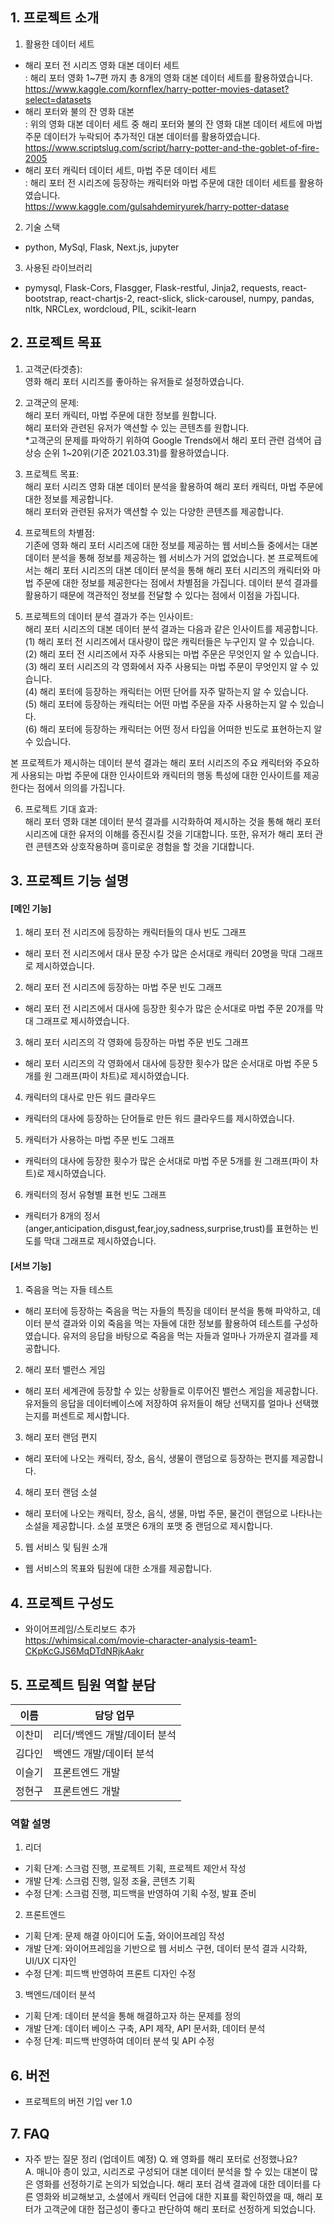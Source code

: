 ## 1. 프로젝트 소개
1) 활용한 데이터 세트
- 해리 포터 전 시리즈 영화 대본 데이터 세트 <br />
: 해리 포터 영화 1~7편 까지 총 8개의 영화 대본 데이터 세트를 활용하였습니다. <br />
https://www.kaggle.com/kornflex/harry-potter-movies-dataset?select=datasets  <br />
- 해리 포터와 불의 잔 영화 대본  <br />
: 위의 영화 대본 데이터 세트 중 해리 포터와 불의 잔 영화 대본 데이터 세트에 마법 주문 데이터가 누락되어 추가적인 대본 데이터를 활용하였습니다.  <br />
https://www.scriptslug.com/script/harry-potter-and-the-goblet-of-fire-2005  <br />
- 해리 포터 캐릭터 데이터 세트, 마법 주문 데이터 세트 <br />
: 해리 포터 전 시리즈에 등장하는 캐릭터와 마법 주문에 대한 데이터 세트를 활용하였습니다.  <br />
https://www.kaggle.com/gulsahdemiryurek/harry-potter-datase  <br />

2) 기술 스택 <br />
- python, MySql, Flask, Next.js, jupyter <br />

3) 사용된 라이브러리 <br />
- pymysql, Flask-Cors, Flasgger, Flask-restful, Jinja2, requests, react-bootstrap, react-chartjs-2, react-slick, slick-carousel, numpy, pandas, nltk, NRCLex, wordcloud, PIL, scikit-learn

## 2. 프로젝트 목표
1) 고객군(타겟층): <br />
영화 해리 포터 시리즈를 좋아하는 유저들로 설정하였습니다. <br />

2) 고객군의 문제:     
해리 포터 캐릭터, 마법 주문에 대한 정보를 원합니다. <br />
해리 포터와 관련된 유저가 액션할 수 있는 콘텐츠를 원합니다. <br />
*고객군의 문제를 파악하기 위하여 Google Trends에서 해리 포터 관련 검색어 급상승 순위 1~20위(기준 2021.03.31)를 활용하였습니다. <br />

3) 프로젝트 목표: <br />
해리 포터 시리즈 영화 대본 데이터 분석을 활용하여 해리 포터 캐릭터, 마법 주문에 대한 정보를 제공합니다. <br />
해리 포터와 관련된 유저가 액션할 수 있는 다양한 콘텐츠를 제공합니다. <br />

4) 프로젝트의 차별점: <br />
기존에 영화 해리 포터 시리즈에 대한 정보를 제공하는 웹 서비스들 중에서는 대본 데이터 분석을 통해 정보를 제공하는 웹 서비스가 거의 없었습니다. 본 프로젝트에서는 해리 포터 시리즈의 대본 데이터 분석을 통해 해리 포터 시리즈의 캐릭터와 마법 주문에 대한 정보를 제공한다는 점에서 차별점을 가집니다. 데이터 분석 결과를 활용하기 때문에 객관적인 정보를 전달할 수 있다는 점에서 이점을 가집니다. <br />

5) 프로젝트의 데이터 분석 결과가 주는 인사이트: <br />
해리 포터 시리즈의 대본 데이터 분석 결과는 다음과 같은 인사이트를 제공합니다. <br />
(1) 해리 포터 전 시리즈에서 대사량이 많은 캐릭터들은 누구인지 알 수 있습니다. <br />
(2) 해리 포터 전 시리즈에서 자주 사용되는 마법 주문은 무엇인지 알 수 있습니다.  <br />
(3) 해리 포터 시리즈의 각 영화에서 자주 사용되는 마법 주문이 무엇인지 알 수 있습니다.  <br />
(4) 해리 포터에 등장하는 캐릭터는 어떤 단어를 자주 말하는지 알 수 있습니다.   <br />
(5) 해리 포터에 등장하는 캐릭터는 어떤 마법 주문을 자주 사용하는지 알 수 있습니다.   <br />
(6) 해리 포터에 등장하는 캐릭터는 어떤 정서 타입을 어떠한 빈도로 표현하는지 알 수 있습니다. <br />

본 프로젝트가 제시하는 데이터 분석 결과는 해리 포터 시리즈의 주요 캐릭터와 주요하게 사용되는 마법 주문에 대한 인사이트와 캐릭터의 행동 특성에 대한 인사이트를 제공한다는 점에서 의의를 가집니다. 

6) 프로젝트 기대 효과:  <br />
해리 포터 영화 대본 데이터 분석 결과를 시각화하여 제시하는 것을 통해 해리 포터 시리즈에 대한 유저의 이해를 증진시킬 것을 기대합니다. 또한, 유저가 해리 포터 관련 콘텐츠와 상호작용하며 흥미로운 경험을 할 것을 기대합니다.

## 3. 프로젝트 기능 설명 
#### **[메인 기능]** <br /> 
1) 해리 포터 전 시리즈에 등장하는 캐릭터들의 대사 빈도 그래프
- 해리 포터 전 시리즈에서 대사 문장 수가 많은 순서대로 캐릭터 20명을 막대 그래프로 제시하였습니다. 

2) 해리 포터 전 시리즈에 등장하는 마법 주문 빈도 그래프
- 해리 포터 전 시리즈에서 대사에 등장한 횟수가 많은 순서대로 마법 주문 20개를 막대 그래프로 제시하였습니다. 

3) 해리 포터 시리즈의 각 영화에 등장하는 마법 주문 빈도 그래프
- 해리 포터 시리즈의 각 영화에서 대사에 등장한 횟수가 많은 순서대로 마법 주문 5개를 원 그래프(파이 차트)로 제시하였습니다. 

4) 캐릭터의 대사로 만든 워드 클라우드
- 캐릭터의 대사에 등장하는 단어들로 만든 워드 클라우드를 제시하였습니다. 

5) 캐릭터가 사용하는 마법 주문 빈도 그래프
- 캐릭터의 대사에 등장한 횟수가 많은 순서대로 마법 주문 5개를 원 그래프(파이 차트)로 제시하였습니다.

6) 캐릭터의 정서 유형별 표현 빈도 그래프
- 캐릭터가 8개의 정서(anger,anticipation,disgust,fear,joy,sadness,surprise,trust)를 표현하는 빈도를 막대 그래프로 제시하였습니다. 

#### **[서브 기능]** <br /> 
1) 죽음을 먹는 자들 테스트  <br />
- 해리 포터에 등장하는 죽음을 먹는 자들의 특징을 데이터 분석을 통해 파악하고, 데이터 분석 결과와 이외 죽음을 먹는 자들에 대한 정보를 활용하여 테스트를 구성하였습니다. 유저의 응답을 바탕으로 죽음을 먹는 자들과 얼마나 가까운지 결과를 제공합니다.  <br />

2) 해리 포터 밸런스 게임  <br />
- 해리 포터 세계관에 등장할 수 있는 상황들로 이루어진 밸런스 게임을 제공합니다. 유저들의 응답을 데이터베이스에 저장하여 유저들이 해당 선택지를 얼마나 선택했는지를 퍼센트로 제시합니다. <br /> 

3) 해리 포터 랜덤 편지  <br />
- 해리 포터에 나오는 캐릭터, 장소, 음식, 생물이 랜덤으로 등장하는 편지를 제공합니다. <br />

4) 해리 포터 랜덤 소설  <br />
- 해리 포터에 나오는 캐릭터, 장소, 음식, 생물, 마법 주문, 물건이 랜덤으로 나타나는 소설을 제공합니다. 소설 포맷은 6개의 포맷 중 랜덤으로 제시합니다.  <br />

5) 웹 서비스 및 팀원 소개 <br />
- 웹 서비스의 목표와 팀원에 대한 소개를 제공합니다. 

## 4. 프로젝트 구성도
- 와이어프레임/스토리보드 추가 <br />
https://whimsical.com/movie-character-analysis-team1-CKpKcGJS6MqDTdNRjkAakr

## 5. 프로젝트 팀원 역할 분담

| 이름 | 담당 업무 |
| ------ | ------ |
| 이찬미 | 리더/백엔드 개발/데이터 분석 |
| 김다인 | 백엔드 개발/데이터 분석 |
| 이슬기 | 프론트엔드 개발 |
| 정현구 | 프론트엔드 개발 |

### 역할 설명

1. 리더
- 기획 단계: 스크럼 진행, 프로젝트 기획, 프로젝트 제안서 작성
- 개발 단계: 스크럼 진행, 일정 조율, 콘텐츠 기획
- 수정 단계: 스크럼 진행, 피드백을 반영하여 기획 수정, 발표 준비

2. 프론트엔드
- 기획 단계: 문제 해결 아이디어 도출, 와이어프레임 작성
- 개발 단계: 와이어프레임을 기반으로 웹 서비스 구현, 데이터 분석 결과 시각화, UI/UX 디자인 
- 수정 단계: 피드백 반영하여 프론트 디자인 수정

 3. 백엔드/데이터 분석
- 기획 단계: 데이터 분석을 통해 해결하고자 하는 문제를 정의
- 개발 단계: 데이터 베이스 구축, API 제작, API 문서화, 데이터 분석
- 수정 단계: 피드백 반영하여 데이터 분석 및 API 수정

## 6. 버전
  - 프로젝트의 버전 기입
ver 1.0

## 7. FAQ
  - 자주 받는 질문 정리 (업데이트 예정)
Q. 왜 영화를 해리 포터로 선정했나요? <br />
A. 매니아 층이 있고, 시리즈로 구성되어 대본 데이터 분석을 할 수 있는 대본이 많은 영화를 선정하기로 논의가 되었습니다. 해리 포터 검색 결과에 대한 데이터를 다른 영화와 비교해보고, 소셜에서 캐릭터 언급에 대한 지표를 확인하였을 때, 해리 포터가 고객군에 대한 접근성이 좋다고 판단하여 해리 포터로 선정하게 되었습니다. 






